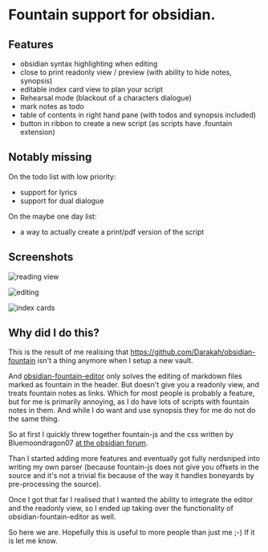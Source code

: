 # Fountain support for obsidian.

## Features

- obsidian syntax highlighting when editing
- close to print readonly view / preview (with ability to hide notes, synopsis)
- editable index card view to plan your script
- Rehearsal mode (blackout of a characters dialogue)
- mark notes as todo
- table of contents in right hand pane (with todos and synopsis included)
- button in ribbon to create a new script (as scripts have .fountain extension)

## Notably missing

On the todo list with low priority:

- support for lyrics
- support for dual dialogue

On the maybe one day list:

- a way to actually create a print/pdf version of the script

## Screenshots

![reading view](https://github.com/user-attachments/assets/56ddc475-4417-4b7b-b916-669cd3e29dce)

![editing](https://github.com/user-attachments/assets/eae1ec17-5fd6-458e-a936-5182c8e4f0da)

![index cards](https://github.com/user-attachments/assets/0f0a7c3b-f7a6-4ad7-a809-75da6991d103)


## Why did I do this?

This is the result of me realising that https://github.com/Darakah/obsidian-fountain isn't a thing
anymore  when I setup a new vault.

And [obsidian-fountain-editor](https://github.com/chuangcaleb/obsidian-fountain-editor) only solves
the editing of markdown files marked as fountain in the header. But doesn't give you a readonly view,
and treats fountain notes as links.  Which for most people is probably a feature, but for me is
primarily annoying, as I do have lots of scripts with fountain notes in them. And while I do want
and use synopsis they for me do not do the same thing.

So at first I quickly threw together fountain-js and the css written by Bluemoondragon07
[at the obsidian forum](https://forum.obsidian.md/t/pro-screenwriting-snippet-write-screenplays-in-markdown-fountain-plugin-styling-canvas-index-cards-and-well-formatted-export/62477).

Than I started adding more features  and eventually got fully nerdsniped into writing my
own parser (because fountain-js does not give you offsets in the source and it's not
a trivial fix because of the way it handles boneyards by pre-processing the source).

Once I got that far I realised that I wanted the ability to integrate the editor and the
readonly view, so I ended up taking over the functionality of obsidian-fountain-editor
as well.

So here we are. Hopefully this is useful to more people than just me ;-) If it is let me know.

